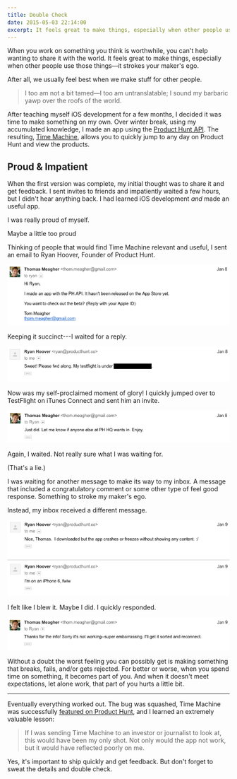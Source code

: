 ```yaml
---
title: Double Check
date: 2015-05-03 22:14:00
excerpt: It feels great to make things, especially when other people use those things—it strokes your maker's ego.
---
```


When you work on something you think is worthwhile, you can't help wanting to share it with the world. It feels great to make things, especially when other people use those things—it strokes your maker's ego.

After all, we usually feel best when we make stuff for other people.

> I too am not a bit tamed—I too am untranslatable;
I sound my barbaric yawp over the roofs of the world.

After teaching myself iOS development for a few months, I decided it was time to make something on my own. Over winter break, using my accumulated knowledge, I made an app using the [Product Hunt API](http://www.producthunt.com/v1/oauth/applications "Product Hunt API Dashboard"). The resulting, [Time Machine](https://itunes.apple.com/us/app/product-hunt-time-machine/id956311358 "App Store"), allows you to quickly jump to any day on Product Hunt and view the products.

## Proud & Impatient

When the first version was complete, my initial thought was to share it and get feedback. I sent invites to friends and impatiently waited a few hours, but I didn't hear anything back. I had learned iOS development *and* made an useful app.

I was really proud of myself.

Maybe a little too proud

Thinking of people that would find Time Machine relevant and useful, I sent an email to Ryan Hoover, Founder of Product Hunt.

![PH API App](/blog/assets/2015/2/1.png)

Keeping it succinct---I waited for a reply.

![RE: PH API App](/blog/assets/2015/2/2.png)

Now was my self-proclaimed moment of glory! I quickly jumped over to TestFlight on iTunes Connect and sent him an invite.

![Invite sent!](/blog/assets/2015/2/3.png)

Again, I waited. Not really sure what I was waiting for.

(That's a lie.)

I was waiting for another message to make its way to my inbox. A message that included a congratulatory comment or some other type of feel good response. Something to stroke my maker's ego.

Instead, my inbox received a different message.

![Yikes](/blog/assets/2015/2/4.png)

I felt like I blew it. Maybe I did. I quickly responded.

![Damage control](/blog/assets/2015/2/5.png)

Without a doubt the worst feeling you can possibly get is making something that breaks, fails, and/or gets rejected. For better or worse, when you spend time on something, it becomes part of you. And when it doesn't meet expectations, let alone work, that part of you hurts a little bit.

---

Eventually everything worked out. The bug was squashed, Time Machine was successfully [featured on Product Hunt](http://www.producthunt.com/posts/time-machine), and I learned an extremely valuable lesson:

> If I was sending Time Machine to an investor or journalist to look at, this would have been my only shot. Not only would the app not work, but it would have reflected poorly on me.

Yes, it's important to ship quickly and get feedback. But don't forget to sweat the details and double check.